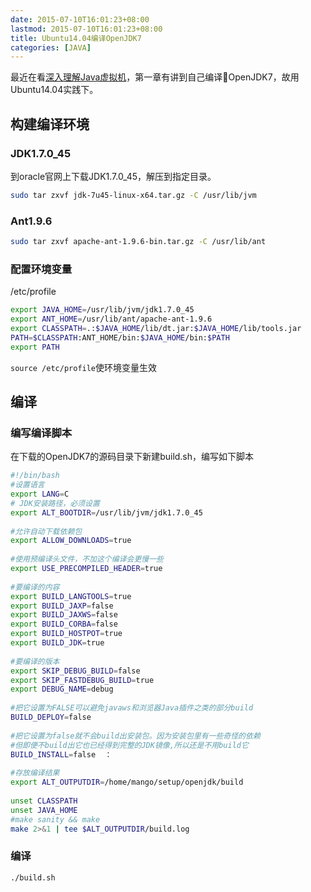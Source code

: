 ```yaml
---
date: 2015-07-10T16:01:23+08:00
lastmod: 2015-07-10T16:01:23+08:00
title: Ubuntu14.04编译OpenJDK7
categories: [JAVA]
---
```


最近在看[深入理解Java虚拟机](http://book.douban.com/subject/6522893/)，第一章有讲到自己编译OpenJDK7，故用Ubuntu14.04实践下。

## 构建编译环境
### JDK1.7.0_45
到oracle官网上下载JDK1.7.0_45，解压到指定目录。

```sh
sudo tar zxvf jdk-7u45-linux-x64.tar.gz -C /usr/lib/jvm
```

### Ant1.9.6

```sh
sudo tar zxvf apache-ant-1.9.6-bin.tar.gz -C /usr/lib/ant
```

### 配置环境变量
/etc/profile

```sh
export JAVA_HOME=/usr/lib/jvm/jdk1.7.0_45  
export ANT_HOME=/usr/lib/ant/apache-ant-1.9.6
export CLASSPATH=.:$JAVA_HOME/lib/dt.jar:$JAVA_HOME/lib/tools.jar    
PATH=$CLASSPATH:ANT_HOME/bin:$JAVA_HOME/bin:$PATH  
export PATH 
```

`source /etc/profile`使环境变量生效
## 编译
### 编写编译脚本
在下载的OpenJDK7的源码目录下新建build.sh，编写如下脚本

```sh
#!/bin/bash  
#设置语言  
export LANG=C   
# JDK安装路径，必须设置
export ALT_BOOTDIR=/usr/lib/jvm/jdk1.7.0_45
  
#允许自动下载依赖包  
export ALLOW_DOWNLOADS=true  
  
#使用预编译头文件，不加这个编译会更慢一些 
export USE_PRECOMPILED_HEADER=true  
  
#要编译的内容  
export BUILD_LANGTOOLS=true  
export BUILD_JAXP=false
export BUILD_JAXWS=false
export BUILD_CORBA=false  
export BUILD_HOSTPOT=true  
export BUILD_JDK=true  
  
#要编译的版本  
export SKIP_DEBUG_BUILD=false  
export SKIP_FASTDEBUG_BUILD=true  
export DEBUG_NAME=debug  
  
#把它设置为FALSE可以避免javaws和浏览器Java插件之类的部分build  
BUILD_DEPLOY=false  
  
#把它设置为false就不会build出安装包。因为安装包里有一些奇怪的依赖  
#但即便不build出它也已经得到完整的JDK镜像,所以还是不用build它  
BUILD_INSTALL=false  ：
  
#存放编译结果  
export ALT_OUTPUTDIR=/home/mango/setup/openjdk/build
  
unset CLASSPATH  
unset JAVA_HOME  
#make sanity && make  
make 2>&1 | tee $ALT_OUTPUTDIR/build.log 
```
### 编译
`./build.sh`


